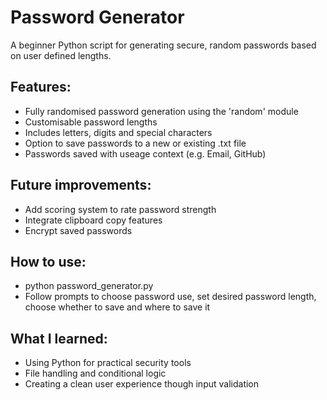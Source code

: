 # Password Generator

A beginner Python script for generating secure, random passwords based on user defined lengths.

## Features:
- Fully randomised password generation using the 'random' module
- Customisable password lengths
- Includes letters, digits and special characters
- Option to save passwords to a new or existing .txt file
- Passwords saved with useage context (e.g. Email, GitHub)

## Future improvements:
- Add scoring system to rate password strength
- Integrate clipboard copy features
- Encrypt saved passwords

## How to use:
- python password_generator.py
- Follow prompts to choose password use, set desired password length, choose whether to save and where to save it

## What I learned:
- Using Python for practical security tools
- File handling and conditional logic
- Creating a clean user experience though input validation
